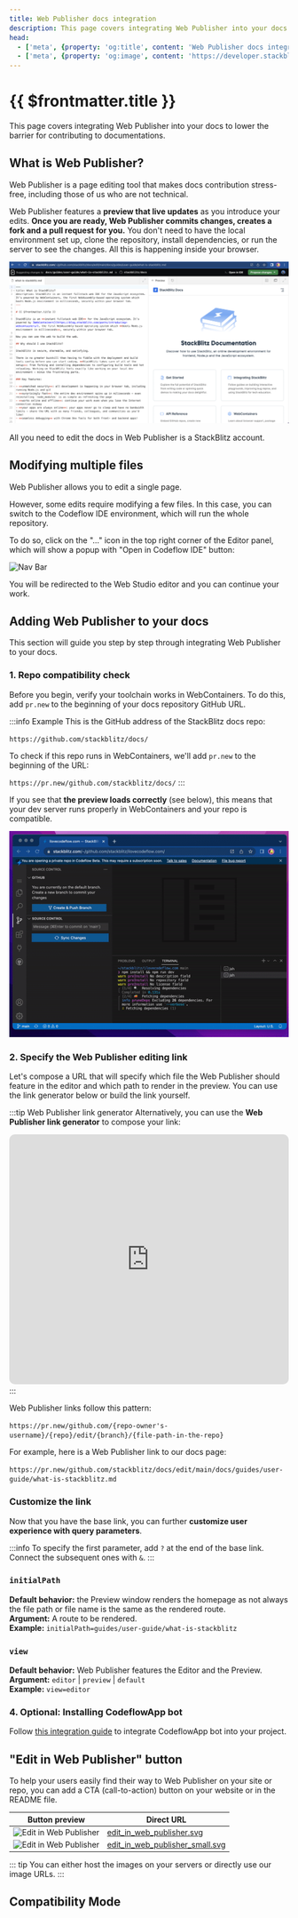 ```yaml
---
title: Web Publisher docs integration
description: This page covers integrating Web Publisher into your docs to lower the barrier for contributing to documentations.
head:
  - ['meta', {property: 'og:title', content: 'Web Publisher docs integration'}]
  - ['meta', {property: 'og:image', content: 'https://developer.stackblitz.com/img/og/integrating-web_publisher.png'}]
---
```


# {{ $frontmatter.title }}

This page covers integrating Web Publisher into your docs to lower the barrier for contributing to documentations.

## What is Web Publisher?

Web Publisher is a page editing tool that makes docs contribution stress-free, including those of us who are not technical.

Web Publisher features a **preview that live updates** as you introduce your edits. **Once you are ready, Web Publisher commits changes, creates a fork and a pull request for you.** You don't need to have the local environment set up, clone the repository, install dependencies, or run the server to see the changes. All this is happening inside your browser.

<img lang="en" src="./assets/wp-whole.png" alt="Web Publisher" style="width: 600px"/>

All you need to edit the docs in Web Publisher is a StackBlitz account.

## Modifying multiple files

Web Publisher allows you to edit a single page. 

However, some edits require modifying a few files. In this case, you can switch to the Codeflow IDE environment, which will run the whole repository.

To do so, click on the "..." icon in the top right corner of the Editor panel, which will show a popup with "Open in Codeflow IDE" button:

<img lang="en" src="./assets/wp-open-in-ide-popup.png" alt="Nav Bar" style="width: 300px"/>

You will be redirected to the Web Studio editor and you can continue your work.

## Adding Web Publisher to your docs

This section will guide you step by step through integrating Web Publisher to your docs.

### 1. Repo compatibility check

Before you begin, verify your toolchain works in WebContainers. To do this, add `pr.new` to the beginning of your docs repository GitHub URL. 

:::info Example
This is the GitHub address of the StackBlitz docs repo:

`https://github.com/stackblitz/docs/`

To check if this repo runs in WebContainers, we'll add `pr.new` to the beginning of the URL:

`https://pr.new/github.com/stackblitz/docs/`
:::

If you see that **the preview loads correctly** (see below), this means that your dev server runs properly in WebContainers and your repo is compatible.

<img lang="en" src="./assets/codeflow-ide-opening-repo.gif" alt="Opening a repo in Codeflow IDE" />

### 2. Specify the Web Publisher editing link

Let's compose a URL that will specify which file the Web Publisher should feature in the editor and which path to render in the preview. You can use the link generator below or build the link yourself.

:::tip Web Publisher link generator
Alternatively, you can use the **Web Publisher link generator** to compose your link:

<iframe src="https://stackblitz.com/edit/vue-c2wltp?embed=1&file=src/App.vue&hideExplorer=1&hideNavigation=1&view=preview&ctl=1" style="width:100%;height:450px;border:1px solid var(--vp-custom-block-tip-border);border-radius:10px"></iframe>
:::

Web Publisher links follow this pattern:


`https://pr.new/github.com/{repo-owner's-username}/{repo}/edit/{branch}/{file-path-in-the-repo}`


For example, here is a Web Publisher link to our docs page:

`https://pr.new/github.com/stackblitz/docs/edit/main/docs/guides/user-guide/what-is-stackblitz.md`

### Customize the link
Now that you have the base link, you can further **customize user experience with query parameters**. 

:::info
To specify the first parameter, add `?` at the end of the base link. Connect the subsequent ones with `&`. 
:::

### `initialPath`

<p>
    <b>Default behavior:</b> the Preview window renders the homepage as not always the file path or file name is the same as the rendered route.<br/>
    <b>Argument:</b> A route to be rendered.<br/>
    <b>Example:</b> <code>initialPath=guides/user-guide/what-is-stackblitz</code><br/>
</p>

### `view`

<p>
    <b>Default behavior:</b> Web Publisher features the Editor and the Preview. <br/>
    <b>Argument:</b> <code>editor</code> | <code>preview</code> | <code>default</code><br/>
    <b>Example:</b> <code>view=editor</code><br/>
</p>

### 4. Optional: Installing CodeflowApp bot

<!--@include: ./parts/codeflowapp-bot.md-->

<!--@include: ./parts/installing-codeflowapp.md-->

Follow [this integration guide](./integrating-codeflowapp-bot.md) to integrate CodeflowApp bot into your project.

<!-- ### 5. Configure "edit this page"

To enable edits on the sites created via generators, you need to change the default settings. Consult the table below to find which files to change. -->

## "Edit in Web Publisher" button

To help your users easily find their way to Web Publisher on your site or repo, you can add a CTA (call-to-action) button on your website or in the README file. 

| Button preview | Direct URL |
| --- | --- |
| <img alt="Edit in Web Publisher" src="/img/edit_in_web_publisher.svg" /> | <a href="/img/edit_in_web_publisher.svg" target="_blank">edit_in_web_publisher.svg</a> |
| <img alt="Edit in Web Publisher" src="/img/edit_in_web_publisher_small.svg" /> | <a href="/img/edit_in_web_publisher_small.svg" target="_blank">edit_in_web_publisher_small.svg</a> |

::: tip
You can either host the images on your servers or directly use our image URLs.
:::

## Compatibility Mode

<!--@include: ./parts/wp-compatibility-mode.md-->

